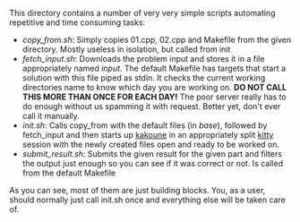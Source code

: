 This directory contains a number of very very simple scripts automating repetitive and time consuming tasks:

- *copy\_from.sh*: Simply copies 01.cpp, 02.cpp and Makefile from the given directory. Mostly useless in isolation, but called from init
- *fetch\_input.sh*: Downloads the problem input and stores it in a file appropriately named *input*. The default Makefile has targets that start a solution with this file piped as stdin. It checks the current working directories name to know which day you are working on. **DO NOT CALL THIS MORE THAN ONCE FOR EACH DAY!** The poor server really has to do enough without us spamming it with request. Better yet, don't ever call it manually.
- *init.sh*: Calls copy\_from with the default files (in *base*), followed by fetch\_input and then starts up [kakoune](https://github.com/mawww/kakoune) in an appropriately split [kitty](https://github.com/kovidgoyal/kitty) session with the newly created files open and ready to be worked on.
- *submit\_result.sh*: Submits the given result for the given part and filters the output just enough so you can see if it was correct or not. Is called from the default Makefile

As you can see, most of them are just building blocks. You, as a user, should normally just call init.sh once and everything else will be taken care of.
